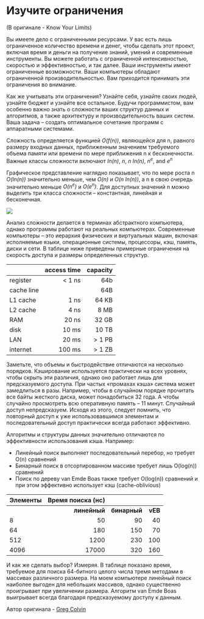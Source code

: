 # Изучите ограничения
(В оригинале - Know Your Limits)

Вы имеете дело с ограниченными ресурсами. У вас есть лишь ограниченное количество времени и денег, чтобы сделать этот проект, включая время и деньги на получение знаний, умений и современные инструменты. Вы можете работать с ограниченной интенсивностью, скоростью и эффективностью, и так далее. Ваши инструменты имеют ограниченные возможности. Ваши компьютеры обладают ограниченной производительностью. Вам приходится принимать эти ограничения во внимание.

Как же учитывать эти ограничения? Узнайте себя, узнайте своих людей, узнайте бюджет и узнайте все остальное. Будучи программистом, вам особенно важно знать о сложности ваших структур данных и алгоритмов, а также архитектуру и производительность ваших систем. Ваша задача – создать оптимальное сочетание программ с аппаратными системами.

Сложность определяется функцией *O(f(n))*, являющейся для n, равного размеру входных данных, приближенным значением требуемого объема памяти или времени по мере приближения n к бесконечности. Важные классы сложности включают *ln(n)*, *n*, *n ln(n)*, *n<sup>e</sup>*, and *e<sup>n</sup>*

Графическое представление наглядно показывает, что по мере роста n *O(ln(n))* значительно меньше, чем *O(n)* и *O(n ln(n))*, а n в свою очередь значительно меньше *O(n<sup>e</sup>)* и *O(e<sup>n</sup>)*. Для доступных значений n можно выделить три класса сложности – константная, линейная и бесконечная.

![](http://programmer.97things.oreilly.com/wiki/images/c/c0/Clearly.jpeg)

Анализ сложности делается в терминах абстрактного компьютера, однако программы работают на реальных компьютерах. Современные компьютеры – это иерархия физических и виртуальных машин, включая исполняемые языки, операционные системы, процессоры, кэш, память, диски и сети. В таблице ниже приведены примерные ограничения на скорость доступа и размеры определенных структур.

|              | access time      |   capacity |
|--------------|-----------------:| ----------:|
| register     |  < 1 ns          |        64b |
| cache line   |                  |        64B |
| L1 cache     |  1 ns            | 64 KB      |
| L2 cache     |  4 ns            | 8 MB       |
| RAM          | 20 ns            | 32 GB      |
| disk         | 10 ms            | 10 TB      |
| LAN          | 20 ms            | > 1 PB     |
| internet     | 100 ms           | > 1 ZB     |


Заметьте, что объемы и быстродействие отличаются на несколько порядков. Кэширование используется практически на всех уровнях, чтобы скрыть эти различия, однако оно работает лишь для предсказуемого доступа. При частых «промахах кэша» система может замедлиться в разы. Например, чтобы в случайном порядке прочитать все байты жесткого диска, может понадобиться 32 года. А чтобы случайно просмотреть всю оперативную память – 11 минут. Случайный доступ непредсказуем. Исходя из этого, следует помнить, что повторный доступ к уже использовавшимся элементам и последовательный доступ практически всегда работают эффективно.

Алгоритмы и структуры данных значительно отличаются по эффективности использования кэша. Например:
- Линейный поиск выполняет последовательный перебор, но требует O(n) сравнений
- Бинарный поиск в отсортированном массиве требует лишь O(log(n)) сравнений
- Поиск по дереву van Emde Boas также требует O(log(n)) сравнений и при этом эффективно использует кэш (cache-oblivious)

|Элементы | Время поиска (нс)|          |         |
|:--------|-------------:|-------------:|--------:|
|         | **линейный** | **бинарный** |	**vEB** |
| 8       | 50           | 90           | 40      |
| 64      | 180          | 150          | 70      |
| 512     | 1200         | 230          | 100     |
| 4096    | 17000        | 320          | 160     |

И как же сделать выбор? Измеряя. В таблице показано время, требуемое для поиска 64-битного целого числа тремя методами в массивах различного размера. На моем компьютере линейный поиск наиболее выгоден для небольших массивов, однако существенно проигрывает при увеличении размера. Алгоритм van Emde Boas выигрывает всегда благодаря предсказуемому доступу к данным.

Автор оригинала - [Greg Colvin](http://programmer.97things.oreilly.com/wiki/index.php/Greg_Colvin)

